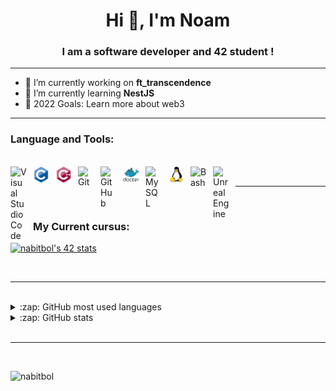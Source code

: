 <h1 align="center">Hi 👋, I'm Noam</h1>
<h3 align="center">I am a software developer and 42 student !</h3>

---

- 🔭 I’m currently working on **ft_transcendence**
- 🌱 I’m currently learning **NestJS**
- 🥅 2022 Goals: Learn more about web3

---

<h3 align="left">Language and Tools:</h3>

<br />

<img align="left" alt="Visual Studio Code" width="26px" src="https://cdn.jsdelivr.net/gh/devicons/devicon/icons/vscode/vscode-original.svg" style="padding-right:10px;" />
<img align="left" alt="C" width="26px" src="https://raw.githubusercontent.com/devicons/devicon/master/icons/c/c-original.svg" style="padding-right:10px;" />
<img align="left" alt="C++" width="26px" src="https://raw.githubusercontent.com/devicons/devicon/master/icons/cplusplus/cplusplus-original.svg" style="padding-right:10px;" />
<img align="left" alt="Git" width="26px" src="https://cdn.jsdelivr.net/gh/devicons/devicon/icons/git/git-original.svg" style="padding-right:10px;" />
<img align="left" alt="GitHub" width="26px" src="https://user-images.githubusercontent.com/3369400/139447912-e0f43f33-6d9f-45f8-be46-2df5bbc91289.png" style="padding-right:10px;" />
<img align="left" alt="Docker" width="26px" src="https://raw.githubusercontent.com/devicons/devicon/master/icons/docker/docker-original-wordmark.svg" style="padding-right:10px;" />
<img align="left" alt="MySQL" width="26px" src="https://cdn.jsdelivr.net/gh/devicons/devicon/icons/mysql/mysql-original.svg" style="padding-right:10px;" />
<img align="left" alt="Linux" width="26px" src="https://raw.githubusercontent.com/devicons/devicon/master/icons/linux/linux-original.svg" style="padding-right:10px;" />
<img align="left" alt="Bash" width="26px" src="https://www.gnu.org/software/bash/" style="padding-right:10px;" />
<img align="left" alt="UnrealEngine" width="26px" src="https://raw.githubusercontent.com/kenangundogan/fontisto/036b7eca71aab1bef8e6a0518f7329f13ed62f6b/icons/svg/brand/unreal-engine.svg" style="padding-right:10px;" />

<br />

---

<br />

<h3 align="left">My Current cursus:</h3>

[![nabitbol's 42 stats](https://badge42.herokuapp.com/api/stats/nabitbol)](https://github.com/JaeSeoKim/badge42)

<br />

---

<br />


<details>
  <summary>:zap: GitHub most used languages</summary>

  <p><img align="left" src="https://github-readme-stats.vercel.app/api/top-langs?username=nabitbol&show_icons=true&locale=en&layout=compact&theme=dark" alt="nabitbol" /></p>

</details>

<details>
  <summary>:zap: GitHub stats</summary>

  <p>&nbsp;<img align="center" src="https://github-readme-stats.vercel.app/api?username=nabitbol&show_icons=true&locale=en&theme=dark" alt="nabitbol" /></p>

</details>

<br />

---

<br />

<p align="left"> <img src="https://komarev.com/ghpvc/?username=nabitbol&label=Profile%20views&color=0e75b6&style=flat" alt="nabitbol" /> </p>
